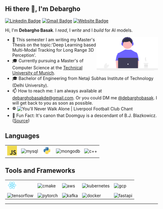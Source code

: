 ## Hi there 👋, I'm Debargho

<!--
 is a ✨ _special_ ✨ repository because its `README.md` (this file) appears on your GitHub profile.

Here are some ideas to get you started:

- 🔭 I’m currently working on ...
- 🌱 I’m currently learning ...
- 👯 I’m looking to collaborate on ...
- 🤔 I’m looking for help with ...
- 💬 Ask me about ...
- 📫 How to reach me: ...
- 😄 Pronouns: ...
- ⚡ Fun fact: ...
-->

[![Linkedin Badge](https://img.shields.io/badge/-Debargho_Basak-2867b2?style=flat&logo=Linkedin&logoColor=white&link=https://www.linkedin.com/in/debargho-basak-477b43150/)](https://www.linkedin.com/in/debargho-basak-477b43150/)
[![Gmail Badge](https://img.shields.io/badge/-debarghobasak-D14836?style=flat&logo=gmail&logoColor=white&link=mailto:debarghobasakde@gmail.com)](mailto:debarghobasakde@gmail.com)
[![Website Badge](https://img.shields.io/badge/-db99.github.io-ff7139?style=flat&link=https://ind4de.github.io/db99.github.io/)](https://ind4de.github.io/db99.github.io/)

Hi, I'm **Debargho Basak**. I _read_, I _write_ and I _build_ for AI models.

<a href='https://undraw.co/'> 
    <img align='right' alt='programmer' width=40% src='./undraw_coding_re_iv62.svg' />
</a>

- 🌱 This semester I am writing my Master's Thesis on the topic:'Deep Learning based Multi-Modal Tracking for Long Range 3D Perception'.
- 🎓 Currently pursuing a Master's of Computer Science at the [Technical University of Munich](https://www.cit.tum.de/en/cit/home/).
- 🎓 Bachelor of Engineering from Netaji Subhas Institute of Technology (Delhi University).
- 📫 How to reach me: I am always available at [debarghobasakde@gmail.com](mailto:debarghobasakde@gmail.com). Or you could DM me [@debarghobasak](https://www.instagram.com/debarghobasak1999/). I will get back to you as soon as possible.
- ⚽ <img alt="You'll Never Walk Alone | Liverpool Football Club Chant" src="https://media2.giphy.com/media/5WEzrY8ao8VlsgFwwx/giphy.gif" height="50px" widht="100px" align="center">
- 👾 Fun Fact: It's canon that Doomguy is a descendant of B.J. Blazkowicz. ([Source](https://doom.fandom.com/wiki/B.J._Blazkowicz))

## Languages

<table>
    <tr>
        <td>
            <img alt='javascript' width='32px' height='32px' src='https://raw.githubusercontent.com/github/explore/80688e429a7d4ef2fca1e82350fe8e3517d3494d/topics/javascript/javascript.png'/> 
        </td>
        <td>
            <img alt='mysql' width='32px' height='32px' src='https://skillicons.dev/icons?i=mysql'/>
        </td>
        <td>
            <img alt='python' width='32px' height='32px' src='https://raw.githubusercontent.com/github/explore/80688e429a7d4ef2fca1e82350fe8e3517d3494d/topics/python/python.png'/>
        </td>
        <td>
            <img alt='mongodb' width='32px' height='32px' src='https://skillicons.dev/icons?i=mongodb'/>
        </td>
        <td>
            <img alt='c++' width='32px' height='32px' src='https://skillicons.dev/icons?i=cpp'/>
        </td>
    </tr>
</table>

## Tools and Frameworks

<table>
    <tr>
        <td>
            <img alt='react' width='32px' height='32px' src='https://raw.githubusercontent.com/github/explore/80688e429a7d4ef2fca1e82350fe8e3517d3494d/topics/react/react.png'/> 
        </td>
        <td>
            <img alt='cmake' width='32px' height='32px' src='https://skillicons.dev/icons?i=cmake'/>
        </td>
        <td>
            <img alt='aws' width='32px' height='32px' src='https://skillicons.dev/icons?i=aws'/>
        </td>
        <td>
            <img alt='kubernetes' width='32px' height='32px' src='https://skillicons.dev/icons?i=kubernetes'/>
        </td>
        <td>
            <img alt='gcp' width='32px' height='32px' src='https://skillicons.dev/icons?i=gcp'/>
        </td>
    </tr>
    <tr>
        <td>
            <img alt='tensorflow' width='32px' height='32px' src='https://skillicons.dev/icons?i=tensorflow'/> 
        </td>
        <td>
            <img alt='pytorch' width='32px' height='32px' src='https://skillicons.dev/icons?i=pytorch'/>
        </td>
        <td>
            <img alt='kafka' width='32px' height='32px' src='https://skillicons.dev/icons?i=kafka'/>
        </td>
        <td>
            <img alt='docker' width='32px' height='32px' src='https://skillicons.dev/icons?i=docker'/>
        </td>
        <td>
            <img alt='fastapi' width='32px' height='32px' src='https://skillicons.dev/icons?i=fastapi'/>
        </td>
    </tr>
</table>

---
